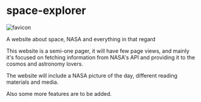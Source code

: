 # space-explorer
![favicon](https://github.com/SpooRe91/space-explorer/assets/85784810/27050df0-10b4-4f3b-bde6-e7e3ef9b2298)


A website about space, NASA and everything in that regard

This website is a semi-one pager, it will have few page views, and mainly it's focused
on fetching information from NASA's API and providing it to the cosmos and astronomy lovers.

The website will include a NASA picture of the day, different reading materials and media.

Also some more features are to be added.
